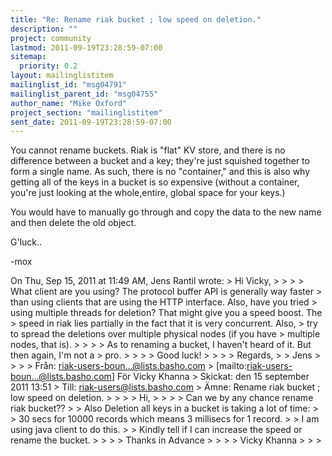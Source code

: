 ```yaml
---
title: "Re: Rename riak bucket ; low speed on deletion."
description: ""
project: community
lastmod: 2011-09-19T23:28:59-07:00
sitemap:
  priority: 0.2
layout: mailinglistitem
mailinglist_id: "msg04791"
mailinglist_parent_id: "msg04755"
author_name: "Mike Oxford"
project_section: "mailinglistitem"
sent_date: 2011-09-19T23:28:59-07:00
---
```



You cannot rename buckets. Riak is "flat" KV store, and there is no
difference between a bucket and a key; they're just squished together
to form a single name.
As such, there is no "container," and this is also why getting all of
the keys in a bucket is so expensive (without a container, you're just
looking at the whole,entire, global space for your keys.)

You would have to manually go through and copy the data to the new
name and then delete the old object.

G'luck..

-mox


On Thu, Sep 15, 2011 at 11:49 AM, Jens Rantil  wrote:
&gt; Hi Vicky,
&gt;
&gt;
&gt;
&gt; What client are you using? The protocol buffer API is generally way faster
&gt; than using clients that are using the HTTP interface. Also, have you tried
&gt; using multiple threads for deletion? That might give you a speed boost. The
&gt; speed in riak lies partially in the fact that it is very concurrent. Also,
&gt; try to spread the deletions over multiple physical nodes (if you have
&gt; multiple nodes, that is).
&gt;
&gt;
&gt;
&gt; As to renaming a bucket, I haven't heard of it. But then again, I'm not a
&gt; pro.
&gt;
&gt;
&gt;
&gt; Good luck!
&gt;
&gt;
&gt;
&gt; Regards,
&gt;
&gt; Jens
&gt;
&gt;
&gt;
&gt; Från: riak-users-boun...@lists.basho.com
&gt; [mailto:riak-users-boun...@lists.basho.com] För Vicky Khanna
&gt; Skickat: den 15 september 2011 13:51
&gt; Till: riak-users@lists.basho.com
&gt; Ämne: Rename riak bucket ; low speed on deletion.
&gt;
&gt;
&gt;
&gt; Hi,
&gt;
&gt;
&gt;
&gt; Can we by any chance rename riak bucket??
&gt;
&gt; Also Deletion all keys in a bucket is taking a lot of time:
&gt;
&gt; 30 secs for 10000 records which means 3 millisecs for 1 record.
&gt;
&gt; I am using java client to do this.
&gt;
&gt; Kindly tell if I can increase the speed or rename the bucket.
&gt;
&gt;
&gt;
&gt; Thanks in Advance
&gt;
&gt;
&gt;
&gt; Vicky Khanna
&gt;
&gt;
&gt;
